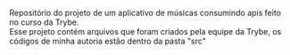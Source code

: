 Repositório do projeto de um aplicativo de músicas consumindo apis feito no curso da Trybe. <br/>
Esse projeto contém arquivos que foram criados pela equipe da Trybe, os códigos de minha autoria estão dentro da pasta "src"
